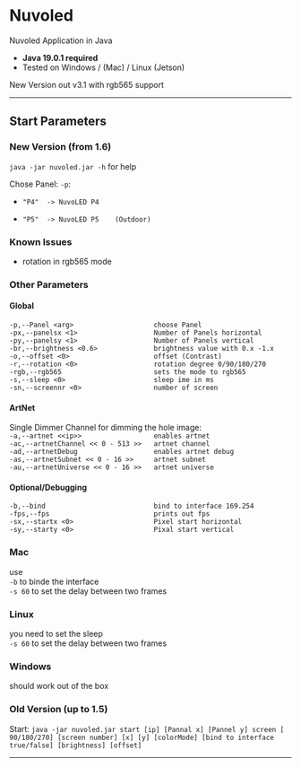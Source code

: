 # Nuvoled #
Nuvoled Application in Java  
 - **Java 19.0.1 required**
 - Tested on Windows / (Mac) / Linux (Jetson)

New Version out v3.1 with rgb565 support

***
## Start Parameters ##
### New Version (from 1.6) ###
`java -jar nuvoled.jar -h` for help

Chose Panel: `-p`: 
*     "P4"  -> NuvoLED P4
*     "P5"  -> NuvoLED P5    (Outdoor)

### Known Issues
* rotation in rgb565 mode


### Other Parameters ###

#### Global ####
`-p,--Panel <arg>                    choose Panel`  
`-px,--panelsx <1>                   Number of Panels horizontal`  
`-py,--panelsy <1>                   Number of Panels vertical`  
`-br,--brightness <0.6>              brightness value with 0.x -1.x`  
`-o,--offset <0>                     offset (Contrast)`  
`-r,--rotation <0>                   rotation degree 0/90/180/270`  
`-rgb,--rgb565                       sets the mode to rgb565`  
`-s,--sleep <0>                      sleep ime in ms`  
`-sn,--screennr <0>                  number of screen`  

#### ArtNet ####
Single Dimmer Channel for dimming the hole image:  
`-a,--artnet <<ip>>                  enables artnet`  
`-ac,--artnetChannel << 0 - 513 >>   artnet channel`  
`-ad,--artnetDebug                   enables artnet debug`  
`-as,--artnetSubnet << 0 - 16 >>     artnet subnet`  
`-au,--artnetUniverse << 0 - 16 >>   artnet universe`

#### Optional/Debugging
`-b,--bind                           bind to interface 169.254`  
`-fps,--fps                          prints out fps`  
`-sx,--startx <0>                    Pixel start horizontal`   
`-sy,--starty <0>                    Pixal start vertical`   

### Mac ###  
use  
`-b` to binde the interface  
`-s 60` to set the delay between two frames

### Linux ###  
you need to set the sleep  
`-s 60` to set the delay between two frames

### Windows ###
should work out of the box

### Old Version (up to 1.5) ###   
Start:
`java -jar nuvoled.jar start [ip] [Pannal x] [Pannel y] screen [ 90/180/270] [screen number] [x] [y] [colorMode] [bind to interface true/false] [brightness] [offset]`
***
    
